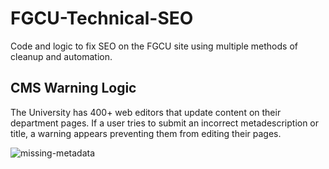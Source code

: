 # FGCU-Technical-SEO

Code and logic to fix SEO on the FGCU site using multiple methods of cleanup and automation.

## CMS Warning Logic

The University has 400+ web editors that update content on their department pages. If a user tries to submit an incorrect metadescription or title, a warning appears preventing them from editing their pages.

![missing-metadata](https://user-images.githubusercontent.com/119373753/233818189-f3c50d73-f5c3-48e1-a623-4f024456d494.JPG)

